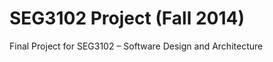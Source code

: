 SEG3102 Project (Fall 2014)
===============
Final Project for SEG3102 – Software Design and Architecture
